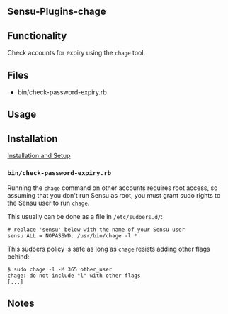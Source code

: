 ## Sensu-Plugins-chage

<!--
[![Build Status](https://travis-ci.org/sensu-plugins/sensu-plugins-skel.svg?branch=master)](https://travis-ci.org/sensu-plugins/sensu-plugins-skel)
[![Gem Version](https://badge.fury.io/rb/sensu-plugins-skel.svg)](http://badge.fury.io/rb/sensu-plugins-skel)
[![Dependency Status](https://gemnasium.com/sensu-plugins/sensu-plugins-skel.svg)](https://gemnasium.com/sensu-plugins/sensu-plugins-skel)
-->

## Functionality
Check accounts for expiry using the `chage` tool.

## Files
* bin/check-password-expiry.rb

## Usage

## Installation

[Installation and Setup](http://sensu-plugins.io/docs/installation_instructions.html)

### `bin/check-password-expiry.rb`
Running the `chage` command on other accounts requires root access, so assuming that you don't run Sensu as root, you must grant sudo rights to the Sensu user to run `chage`.

This usually can be done as a file in `/etc/sudoers.d/`:
```
# replace 'sensu' below with the name of your Sensu user
sensu ALL = NOPASSWD: /usr/bin/chage -l *
```

This sudoers policy is safe as long as `chage` resists adding other flags behind:
```
$ sudo chage -l -M 365 other_user
chage: do not include "l" with other flags
[...]
```

## Notes
